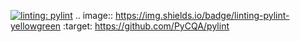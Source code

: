 [![linting: pylint](https://img.shields.io/badge/linting-pylint-yellowgreen)](https://github.com/PyCQA/pylint)
.. image:: https://img.shields.io/badge/linting-pylint-yellowgreen
    :target: https://github.com/PyCQA/pylint
